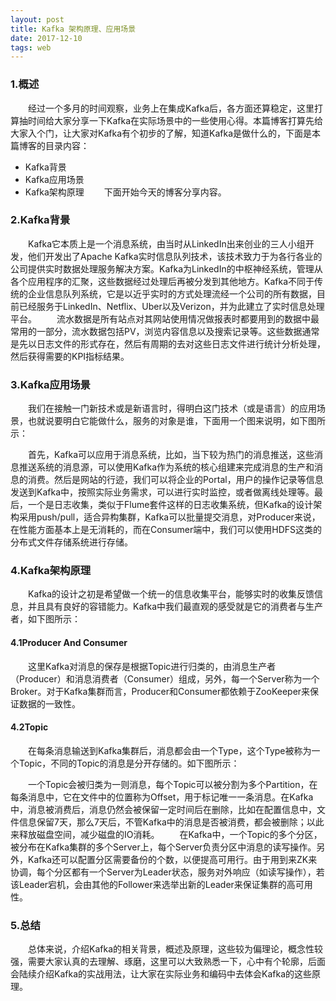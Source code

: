 ```yaml
---
layout: post
title: Kafka 架构原理、应用场景
date: 2017-12-10
tags: web   
---
```



### 1.概述

　　经过一个多月的时间观察，业务上在集成Kafka后，各方面还算稳定，这里打算抽时间给大家分享一下Kafka在实际场景中的一些使用心得。本篇博客打算先给大家入个门，让大家对Kafka有个初步的了解，知道Kafka是做什么的，下面是本篇博客的目录内容：
* Kafka背景
* Kafka应用场景
* Kafka架构原理
　　下面开始今天的博客分享内容。

### 2.Kafka背景

　　Kafka它本质上是一个消息系统，由当时从LinkedIn出来创业的三人小组开发，他们开发出了Apache Kafka实时信息队列技术，该技术致力于为各行各业的公司提供实时数据处理服务解决方案。Kafka为LinkedIn的中枢神经系统，管理从各个应用程序的汇聚，这些数据经过处理后再被分发到其他地方。Kafka不同于传统的企业信息队列系统，它是以近乎实时的方式处理流经一个公司的所有数据，目前已经服务于LinkedIn、Netflix、Uber以及Verizon，并为此建立了实时信息处理平台。
　　流水数据是所有站点对其网站使用情况做报表时都要用到的数据中最常用的一部分，流水数据包括PV，浏览内容信息以及搜索记录等。这些数据通常是先以日志文件的形式存在，然后有周期的去对这些日志文件进行统计分析处理，然后获得需要的KPI指标结果。

### 3.Kafka应用场景

　　我们在接触一门新技术或是新语言时，得明白这门技术（或是语言）的应用场景，也就说要明白它能做什么，服务的对象是谁，下面用一个图来说明，如下图所示：

　　首先，Kafka可以应用于消息系统，比如，当下较为热门的消息推送，这些消息推送系统的消息源，可以使用Kafka作为系统的核心组建来完成消息的生产和消息的消费。然后是网站的行迹，我们可以将企业的Portal，用户的操作记录等信息发送到Kafka中，按照实际业务需求，可以进行实时监控，或者做离线处理等。最后，一个是日志收集，类似于Flume套件这样的日志收集系统，但Kafka的设计架构采用push/pull，适合异构集群，Kafka可以批量提交消息，对Producer来说，在性能方面基本上是无消耗的，而在Consumer端中，我们可以使用HDFS这类的分布式文件存储系统进行存储。

### 4.Kafka架构原理

　　Kafka的设计之初是希望做一个统一的信息收集平台，能够实时的收集反馈信息，并且具有良好的容错能力。Kafka中我们最直观的感受就是它的消费者与生产者，如下图所示：

#### 4.1Producer And Consumer

　　这里Kafka对消息的保存是根据Topic进行归类的，由消息生产者（Producer）和消息消费者（Consumer）组成，另外，每一个Server称为一个Broker。对于Kafka集群而言，Producer和Consumer都依赖于ZooKeeper来保证数据的一致性。

#### 4.2Topic

　　在每条消息输送到Kafka集群后，消息都会由一个Type，这个Type被称为一个Topic，不同的Topic的消息是分开存储的。如下图所示：

　　一个Topic会被归类为一则消息，每个Topic可以被分割为多个Partition，在每条消息中，它在文件中的位置称为Offset，用于标记唯一一条消息。在Kafka中，消息被消费后，消息仍然会被保留一定时间后在删除，比如在配置信息中，文件信息保留7天，那么7天后，不管Kafka中的消息是否被消费，都会被删除；以此来释放磁盘空间，减少磁盘的IO消耗。
　　在Kafka中，一个Topic的多个分区，被分布在Kafka集群的多个Server上，每个Server负责分区中消息的读写操作。另外，Kafka还可以配置分区需要备份的个数，以便提高可用行。由于用到来ZK来协调，每个分区都有一个Server为Leader状态，服务对外响应（如读写操作），若该Leader宕机，会由其他的Follower来选举出新的Leader来保证集群的高可用性。

### 5.总结
　　总体来说，介绍Kafka的相关背景，概述及原理，这些较为偏理论，概念性较强，需要大家认真的去理解、琢磨，这里可以大致熟悉一下，心中有个轮廓，后面会陆续介绍Kafka的实战用法，让大家在实际业务和编码中去体会Kafka的这些原理。
                    
    